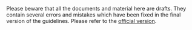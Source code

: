Please beware that all the documents and material here are drafts. They contain several errors and mistakes which have been fixed in the final version of the guidelines. Please refer to the [official version](../README.md).  
